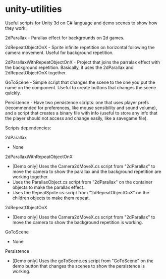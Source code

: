 # unity-utilities
Useful scripts for Unity 3d on C# language and demo scenes to show how they work.


2dParallax - Parallax effect for backgrounds on 2d games.

2dRepeatObjectOnX - Sprite infinite repetition on horizontal following the camera movement. Useful for background repetition.

2dParallaxWithRepeatObjectOnX - Project that joins the parralax effect with the background repetition. Basically, it uses the 2dParallax and 2dRepeatObjectOnX together. 

GoToScene - Simple script that changes the scene to the one you put the name on the component. Useful to create buttons that changes the scene quickly.

Persistence - Have two persistence scripts: one that uses player prefs (recommended for preferences, like mouse sensibility and sound volume), and a script that creates a binary file with info (useful to store any info that the player should not access and change easily, like a savegame file).

Scripts dependencies:

2dParallax
- None

2dParallaxWithRepeatObjectOnX
- [Demo only] Uses the Camera2dMoveX.cs script from "2dParallax" to move the camera to show the parallax and the background repetition are working together.
- Uses the ParallaxObject.cs script from "2dParallax" on the container objects to make the parallax effect.
- Uses the RepeatSprite.cs script from "2dRepeatObjectOnX" on the children objects to make them repeat.

2dRepeatObjectOnX
- [Demo only] Uses the Camera2dMoveX.cs script from "2dParallax" to move the camera to show the background repetition is working.

GoToScene
- None

Persistence
- [Demo only] Uses the goToScene.cs script from "GoToScene" on the demo button that changes the scenes to show the persistence is working.
